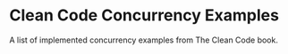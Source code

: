 # Clean Code Concurrency Examples
 A list of implemented concurrency examples from The Clean Code book.
